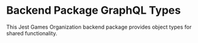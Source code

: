# Backend Package GraphQL Types

This Jest Games Organization backend package provides object types for shared functionality.